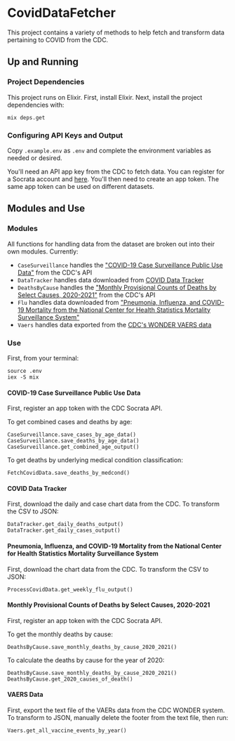 # CovidDataFetcher

This project contains a variety of methods to help fetch and transform data
pertaining to COVID from the CDC.

## Up and Running

### Project Dependencies

This project runs on Elixir. First, install Elixir. Next, install the project dependencies with:

```
mix deps.get
```

### Configuring API Keys and Output

Copy `.example.env` as `.env` and complete the environment variables as needed
or desired.

You'll need an API app key from the CDC to fetch data. You can register for a
Socrata account and [here](https://data.cdc.gov/login). You'll then need to
create an app token. The same app token can be used on different datasets.

## Modules and Use

### Modules

All functions for handling data from the dataset are broken out into their own
modules. Currently:
* `CaseSurveillance` handles the ["COVID-19 Case Surveillance Public Use Data"](https://dev.socrata.com/foundry/data.cdc.gov/vbim-akqf) from the CDC's API
* `DataTracker` handles data downloaded from [COVID Data Tracker](https://covid.cdc.gov/covid-data-tracker/#datatracker-home)
* `DeathsByCause` handles the ["Monthly Provisional Counts of Deaths by Select Causes, 2020-2021"](https://data.cdc.gov/NCHS/Monthly-Provisional-Counts-of-Deaths-by-Select-Cau/9dzk-mvmi) from the CDC's API
* `Flu` handles data downloaded from ["Pneumonia, Influenza, and COVID-19 Mortality from the National Center for Health Statistics Mortality Surveillance System"](https://www.cdc.gov/flu/weekly/index.htm)
* `Vaers` handles data exported from the [CDC's WONDER VAERS data](https://wonder.cdc.gov/vaers.html)

### Use

First, from your terminal:
```
source .env
iex -S mix
```

#### COVID-19 Case Surveillance Public Use Data

First, register an app token with the CDC Socrata API.

To get combined cases and deaths by age:
```
CaseSurveillance.save_cases_by_age_data()
CaseSurveillance.save_deaths_by_age_data()
CaseSurveillance.get_combined_age_output()
```

To get deaths by underlying medical condition classification:
```
FetchCovidData.save_deaths_by_medcond()
```

#### COVID Data Tracker

First, download the daily and case chart data from the CDC. To transform the CSV
to JSON:
```
DataTracker.get_daily_deaths_output()
DataTracker.get_daily_cases_output()
```

#### Pneumonia, Influenza, and COVID-19 Mortality from the National Center for Health Statistics Mortality Surveillance System

First, download the chart data from the CDC. To transform the CSV to JSON:
```
ProcessCovidData.get_weekly_flu_output()
```

#### Monthly Provisional Counts of Deaths by Select Causes, 2020-2021

First, register an app token with the CDC Socrata API.

To get the monthly deaths by cause:
```
DeathsByCause.save_monthly_deaths_by_cause_2020_2021()
```


To calculate the deaths by cause for the year of 2020:
```
DeathsByCause.save_monthly_deaths_by_cause_2020_2021()
DeathsByCause.get_2020_causes_of_death()
```

#### VAERS Data

First, export the text file of the VAERs data from the CDC WONDER system. To
transform to JSON, manually delete the footer from the text file, then run:
```
Vaers.get_all_vaccine_events_by_year()
```